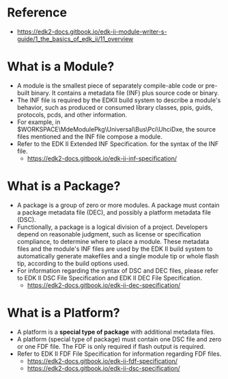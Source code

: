 # Reference
- https://edk2-docs.gitbook.io/edk-ii-module-writer-s-guide/1_the_basics_of_edk_ii/11_overview

# What is a Module?
- A module is the smallest piece of separately compile-able code or pre-built binary. It contains a metadata file (INF) plus source code or binary. 
- The INF file is required by the EDKII build system to describe a module's behavior, such as produced or consumed library classes, ppis, guids, protocols, pcds, and other information.
- For example, in $WORKSPACE\MdeModulePkg\Universal\Bus\Pci\UhciDxe, the source files mentioned and the INF file compose a module.
- Refer to the EDK II Extended INF Specification. for the syntax of the INF file.
  - https://edk2-docs.gitbook.io/edk-ii-inf-specification/

# What is a Package?
- A package is a group of zero or more modules. A package must contain a package metadata file (DEC), and possibly a platform metadata file (DSC).
- Functionally, a package is a logical division of a project. Developers depend on reasonable judgment, such as license or specification compliance, to determine where to place a module. These metadata files and the module's INF files are used by the EDK II build system to automatically generate makefiles and a single module tip or whole flash tip, according to the build options used.
- For information regarding the syntax of DSC and DEC files, please refer to EDK II DSC File Specification and EDK II DEC File Specification.
  - https://edk2-docs.gitbook.io/edk-ii-dec-specification/

# What is a Platform?
- A platform is a **special type of package** with additional metadata files. 
- A platform  (special type of package) must contain one DSC file and zero or one FDF file. The FDF is only required if flash output is required.
- Refer to EDK II FDF File Specification for information regarding FDF files.
  - https://edk2-docs.gitbook.io/edk-ii-fdf-specification/
  - https://edk2-docs.gitbook.io/edk-ii-dsc-specification/
